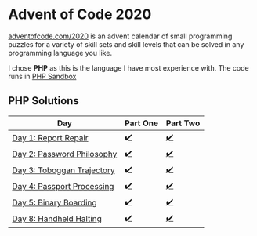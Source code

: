 # Advent of Code 2020
[adventofcode.com/2020](http://adventofcode.com/2020) is an advent calendar of small programming puzzles for a variety of skill sets and skill levels that can be solved in any programming language you like. 

I chose **PHP** as this is the language I have most experience with. The code runs in [PHP Sandbox](https://sandbox.onlinephpfunctions.com/)

## PHP Solutions

Day | Part One | Part Two
-----|-----|-----
[Day 1: Report Repair](https://adventofcode.com/2020/day/1) | [:heavy_check_mark:](https://github.com/CostingGeek/advent-of-code-2020/blob/main/day-1/script_1.php) | [:heavy_check_mark:](https://github.com/CostingGeek/advent-of-code-2020/blob/main/day-1/script_2.php)
[Day 2: Password Philosophy](https://adventofcode.com/2020/day/2) | [:heavy_check_mark:](https://github.com/CostingGeek/advent-of-code-2020/blob/main/day-2/script_1.php) | [:heavy_check_mark:](https://github.com/CostingGeek/advent-of-code-2020/blob/main/day-2/script_2.php)
[Day 3: Toboggan Trajectory](https://adventofcode.com/2020/day/3) | [:heavy_check_mark:](https://github.com/CostingGeek/advent-of-code-2020/blob/main/day-3/script_1.php) | [:heavy_check_mark:](https://github.com/CostingGeek/advent-of-code-2020/blob/main/day-3/script_2.php)
[Day 4: Passport Processing](https://adventofcode.com/2020/day/4) | [:heavy_check_mark:](https://github.com/CostingGeek/advent-of-code-2020/blob/main/day-4/script_1.php) | [:heavy_check_mark:](https://github.com/CostingGeek/advent-of-code-2020/blob/main/day-4/script_2.php)
[Day 5: Binary Boarding](https://adventofcode.com/2020/day/5) | [:heavy_check_mark:](https://github.com/CostingGeek/advent-of-code-2020/blob/main/day-5/script_1.php) | [:heavy_check_mark:](https://github.com/CostingGeek/advent-of-code-2020/blob/main/day-5/script_2.php)
[Day 8: Handheld Halting](https://adventofcode.com/2020/day/8) | [:heavy_check_mark:](https://github.com/CostingGeek/advent-of-code-2020/blob/main/day-8/script_1.php) | [:heavy_check_mark:](https://github.com/CostingGeek/advent-of-code-2020/blob/main/day-8/script_2.php)
